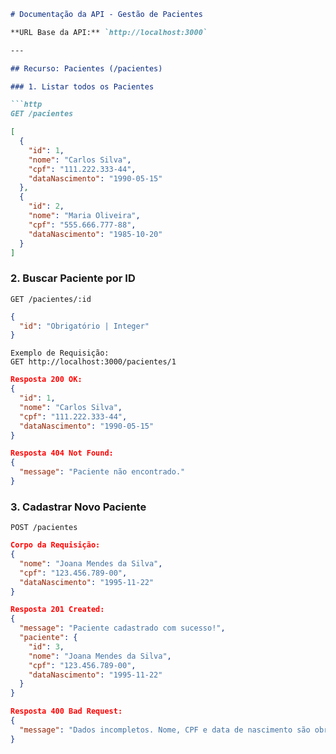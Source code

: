 ````markdown
# Documentação da API - Gestão de Pacientes

**URL Base da API:** `http://localhost:3000`

---

## Recurso: Pacientes (/pacientes)

### 1. Listar todos os Pacientes

```http
GET /pacientes
````

```json
[
  {
    "id": 1,
    "nome": "Carlos Silva",
    "cpf": "111.222.333-44",
    "dataNascimento": "1990-05-15"
  },
  {
    "id": 2,
    "nome": "Maria Oliveira",
    "cpf": "555.666.777-88",
    "dataNascimento": "1985-10-20"
  }
]
```

### 2. Buscar Paciente por ID

```http
GET /pacientes/:id
```

```json
{
  "id": "Obrigatório | Integer"
}
```

```http
Exemplo de Requisição:
GET http://localhost:3000/pacientes/1
```

```json
Resposta 200 OK:
{
  "id": 1,
  "nome": "Carlos Silva",
  "cpf": "111.222.333-44",
  "dataNascimento": "1990-05-15"
}
```

```json
Resposta 404 Not Found:
{
  "message": "Paciente não encontrado."
}
```

### 3. Cadastrar Novo Paciente

```http
POST /pacientes
```

```json
Corpo da Requisição:
{
  "nome": "Joana Mendes da Silva",
  "cpf": "123.456.789-00",
  "dataNascimento": "1995-11-22"
}
```

```json
Resposta 201 Created:
{
  "message": "Paciente cadastrado com sucesso!",
  "paciente": {
    "id": 3,
    "nome": "Joana Mendes da Silva",
    "cpf": "123.456.789-00",
    "dataNascimento": "1995-11-22"
  }
}
```

```json
Resposta 400 Bad Request:
{
  "message": "Dados incompletos. Nome, CPF e data de nascimento são obrigatórios."
}


